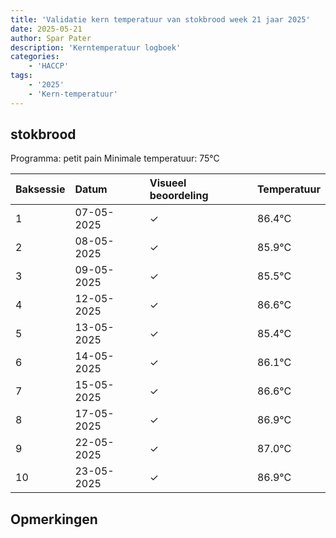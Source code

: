 ```yaml
---
title: 'Validatie kern temperatuur van stokbrood week 21 jaar 2025'
date: 2025-05-21
author: Spar Pater
description: 'Kerntemperatuur logboek'
categories:
    - 'HACCP'
tags:
    - '2025'
    - 'Kern-temperatuur'
---
```


## stokbrood

Programma: petit pain
Minimale temperatuur: 75°C

| Baksessie | Datum | Visueel beoordeling | Temperatuur |
|:---|:---|:---|:---|
| 1 | 07-05-2025 | &check; | 86.4°C |
| 2 | 08-05-2025 | &check; | 85.9°C |
| 3 | 09-05-2025 | &check; | 85.5°C |
| 4 | 12-05-2025 | &check; | 86.6°C |
| 5 | 13-05-2025 | &check; | 85.4°C |
| 6 | 14-05-2025 | &check; | 86.1°C |
| 7 | 15-05-2025 | &check; | 86.6°C |
| 8 | 17-05-2025 | &check; | 86.9°C |
| 9 | 22-05-2025 | &check; | 87.0°C |
| 10 | 23-05-2025 | &check; | 86.9°C |

## Opmerkingen


